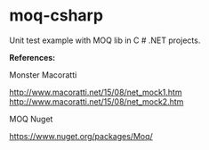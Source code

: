 # moq-csharp

Unit test example with MOQ lib in C # .NET projects.

**References:**

Monster Macoratti

http://www.macoratti.net/15/08/net_mock1.htm
http://www.macoratti.net/15/08/net_mock2.htm

MOQ Nuget

https://www.nuget.org/packages/Moq/
